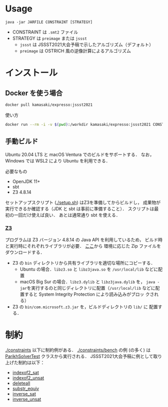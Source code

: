 # Usage
`java -jar JARFILE CONSTRAINT [STRATEGY]`
- CONSTRAINT は `.smt2` ファイル
- STRATEGY は `preimage` または `jssst`
    - `jssst` は JSSST2021大会予稿で示したアルゴリズム（デフォルト）
    - `preimage` は OSTRICH 風の逆像計算によるアルゴリズム

# インストール
## Docker を使う場合
```bash
docker pull kamasaki/expresso:jssst2021
```

使い方
```bash
docker run --rm -i -v $(pwd):/workdir kamasaki/expresso:jssst2021 CONSTRAINT [STRATEGY]
```

## 手動ビルド

Ubuntu 20.04 LTS と macOS Ventura でのビルドをサポートする．
なお，Windows では WSL2 により Ubuntu を利用できる．

必要なもの
- OpenJDK 11+
- sbt
- Z3 4.8.14

セットアップスクリプト ([./setup.sh](./setup.sh)) はZ3を準備してからビルドし，
成果物が実行できるか確認する（JDK と sbt は事前に準備すること）．
スクリプトは最初の一回だけ使えば良い．
あとは通常通り sbt を使える．

### [Z3](https://github.com/Z3Prover/z3)
プログラムは Z3 バージョン 4.8.14 の Java API を利用しているため，
ビルド時と実行時にそれぞれライブラリが必要．
[ここ](https://github.com/Z3Prover/z3/releases/tag/z3-4.8.14)から
環境に応じた Zip ファイルをダウンロードする．

- Z3 の `bin` ディレクトリから共有ライブラリを適切な場所にコピーする．
   + Ubuntu の場合．`libz3.so` と `libz3java.so` を `/usr/local/lib`
	 などに配置
   + macOS Big Sur の場合．`libz3.dylib` と `libz3java.dylib` を，
     `java -jar`を実行するのと同じディレクトリに配置（`/usr/local/lib`
     などに配置すると System Integrity Protection により読み込みがブロッ
     クされる）
- Z3 の `bin/com.microsoft.z3.jar` を，ビルドディレクトリの `lib/` に
  配置する．

# 制約
[./constraints](./constraints/) 以下に制約例がある．
[./constraints/bench](./constraints/bench/) の例 (の多く) は [ParikhSolverTest](./src/test/scala/ParikhSolverTest.scala) クラスから実行される．
JSSST2021大会予稿に例として取り上げた制約は以下：
- [indexof2_sat](./constraints/bench/indexof2_sat.smt2)
- [indexof2_unsat](./constraints/bench/indexof2_unsat.smt2)
- [deleteall](./constraints/bench/deleteall.smt2)
- [substr_equiv](./constraints/bench/substr_equiv.smt2)
- [inverse_sat](./constraints/bench/inverse_sat.smt2)
- [inverse_unsat](./constraints/bench/inverse_unsat.smt2)

